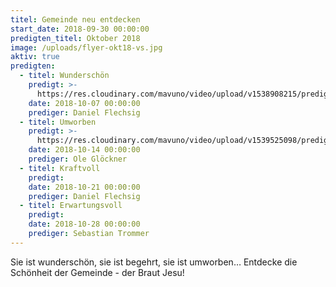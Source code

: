 ```yaml
---
titel: Gemeinde neu entdecken
start_date: 2018-09-30 00:00:00
predigten_titel: Oktober 2018
image: /uploads/flyer-okt18-vs.jpg
aktiv: true
predigten:
  - titel: Wunderschön
    predigt: >-
      https://res.cloudinary.com/mavuno/video/upload/v1538908215/predigten/Gemeinde%20neu%20entdecken/20181007_Predigt_Flechsig_Gemeinde_neu_entdecken_01.mp3
    date: 2018-10-07 00:00:00
    prediger: Daniel Flechsig
  - titel: Umworben
    predigt: >-
      https://res.cloudinary.com/mavuno/video/upload/v1539525098/predigten/Gemeinde%20neu%20entdecken/20181014_Predigt_Gloeckner_Gemeinde_neu_entdecken_02.mp3
    date: 2018-10-14 00:00:00
    prediger: Ole Glöckner
  - titel: Kraftvoll
    predigt:
    date: 2018-10-21 00:00:00
    prediger: Daniel Flechsig
  - titel: Erwartungsvoll
    predigt:
    date: 2018-10-28 00:00:00
    prediger: Sebastian Trommer
---
```


Sie ist wunderschön, sie ist begehrt, sie ist umworben… Entdecke die Schönheit der Gemeinde - der Braut Jesu!